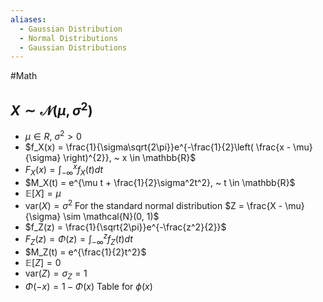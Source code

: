 ```yaml
---
aliases:
  - Gaussian Distribution
  - Normal Distributions
  - Gaussian Distributions
---
```

#Math
## $X \sim \mathcal{N}(\mu, \sigma^2)$
* $\mu \in R, ~ \sigma^2 > 0$
* $f_X(x) = \frac{1}{\sigma\sqrt{2\pi}}e^{-\frac{1}{2}\left( \frac{x - \mu}{\sigma} \right)^{2}}, ~ x \in \mathbb{R}$
* $F_X(x) = \int_{-\infty}^x f_X(t)dt$
* $M_X(t) = e^{\mu t + \frac{1}{2}\sigma^2t^2}, ~ t \in \mathbb{R}$
* $\mathbb{E}[X] = \mu$
* $\text{var}(X) = \sigma^2$
For the standard normal distribution $Z = \frac{X - \mu}{\sigma} \sim \mathcal{N}(0, 1)$
* $f_Z(z) = \frac{1}{\sqrt{2\pi}}e^{-\frac{z^2}{2}}$
* $F_Z(z) = \Phi(z) = \int_{-\infty}^z f_Z(t)dt$
* $M_Z(t) = e^{\frac{1}{2}t^2}$
* $\mathbb{E}[Z] = 0$
* $\text{var}(Z) = \sigma_Z = 1$
* $\Phi(-x) = 1 - \Phi(x)$
Table for $\phi(x)$